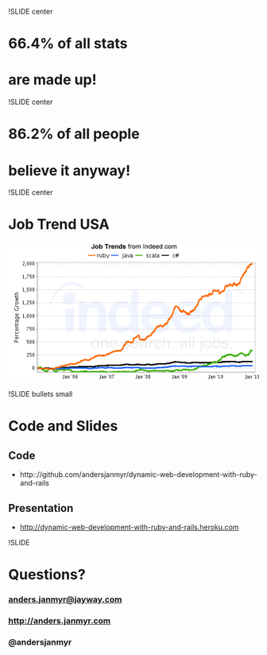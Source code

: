 !SLIDE center
# 66.4% of all stats
# are made up!

!SLIDE center
# 86.2% of all people
# believe it anyway!



!SLIDE center
# Job Trend USA
![trends](../images/jobtrends.png)


!SLIDE bullets small
# Code and Slides

## Code

* http:://github.com/andersjanmyr/dynamic-web-development-with-ruby-and-rails 

## Presentation

* http://dynamic-web-development-with-ruby-and-rails.heroku.com


!SLIDE
# Questions?
### anders.janmyr@jayway.com
### http://anders.janmyr.com
### @andersjanmyr

